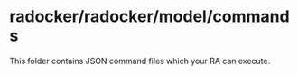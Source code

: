 # radocker/radocker/model/commands

This folder contains JSON command files which your RA can execute.